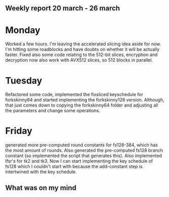 ## Weekly report 20 march - 26 march

# Monday

Worked a few hours. I'm leaving the accelerated slicing idea aside for now. I'm hitting some roadblocks and have doubts
on whether it
will be actually faster. Fixed also some code relating to the 512-bit slices, encryption and decryption now also work
with AVX512 slices, so 512 blocks in parallel.

# Tuesday

Refactored some code, implemented the fixsliced keyschedule for forkskinny64 and started implementing the forkskinny128
version. Although, that just comes down to copying the forkskinny64 folder and adjusting all the parameters and change
some operations.

# Friday

generated more pre-computed round constants for fs128-384, which has the most amount of rounds. Also generated the
pre-computed fs128 branch constant (so implemented the script that generates this). Also implemented lfsr's for tk2 and
tk3. Now I can start implementing the key schedule of fs128 which I couldn't start with because the add-constant step is
intertwined with the key schedule.

## What was on my mind

